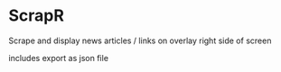 # ScrapR

Scrape and display news articles / links on overlay right side of screen

includes export as json file
